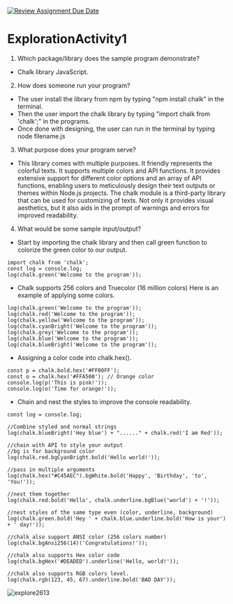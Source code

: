 [![Review Assignment Due Date](https://classroom.github.com/assets/deadline-readme-button-24ddc0f5d75046c5622901739e7c5dd533143b0c8e959d652212380cedb1ea36.svg)](https://classroom.github.com/a/oB7VDeFN)
# ExplorationActivity1
1. Which package/library does the sample program demonstrate?
- Chalk library JavaScript.
  
2. How does someone run your program?
- The user install the library from npm by typing "npm install chalk" in the terminal.
- Then the user import the chalk library by typing "import chalk from 'chalk';" in the programs.
- Once done with designing, the user can run in the terminal by typing node filename.js
  
3. What purpose does your program serve?
- This library comes with multiple purposes. It friendly represents the colorful texts. It supports multiple colors and API functions. It provides extensive support for different color options and an array of API functions, enabling users to meticulously design their text outputs or themes within Node.js projects. The chalk module is a third-party library that can be used for customizing of texts. Not only it provides visual aesthetics, but it also aids in the prompt of warnings and errors for improved readability.

4. What would be some sample input/output?

-  Start by importing the chalk library and then call green function to colorize the green color to our output.
````
import chalk from 'chalk';
const log = console.log;
log(chalk.green('Welcome to the program'));
````

- Chalk supports 256 colors and Truecolor (16 million colors) Here is an example of applying some colors.

````
log(chalk.green('Welcome to the program'));
log(chalk.red('Welcome to the program'));
log(chalk.yellow('Welcome to the program'));
log(chalk.cyanBright('Welcome to the program'));
log(chalk.grey('Welcome to the program'));
log(chalk.blue('Welcome to the program'));
log(chalk.blueBright('Welcome to the program'));
````

- Assigning a color code into chalk.hex(<color code>).

````
const p = chalk.bold.hex('#FF00FF');
const o = chalk.hex('#FFA500'); // Orange color
console.log(p('This is pink!'));
console.log(o('Time for orange!'));
````

- Chain and nest the styles to improve the console readability.

````
const log = console.log;

//Combine styled and normal strings
log(chalk.blueBright('Hey blue') + "......" + chalk.red('I am Red'));

//chain with API to style your output
//bg is for background color
log(chalk.red.bgCyanBright.bold('Hello world!'));

//pass in multiple arguments
log(chalk.hex("#C45AEC").bgWhite.bold('Happy', 'Birthday', 'to', 'You!'));

//nest them together
log(chalk.red.bold('Hello', chalk.underline.bgBlue('world') + '!'));

//nest styles of the same type even (color, underline, background)
log(chalk.green.bold('Hey ' + chalk.blue.underline.bold('How is your') + ' day!'));

//chalk also support ANSI color (256 colors number)
log(chalk.bgAnsi256(14)('Congratulations!'));

//chalk also supports Hex color code
log(chalk.bgHex('#DEADED').underline('Hello, world!'));

//chalk also supports RGB colors level.
log(chalk.rgb(123, 45, 67).underline.bold('BAD DAY'));
````

![explore2613](https://github.com/CS2613-FA23/explorationactivity1-schotsuwCS1003/assets/97477021/4ccdbcf1-a349-4b5b-9482-8397c488fb22)






